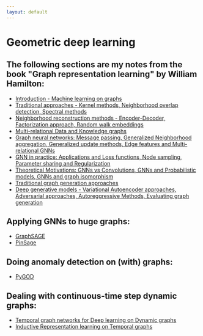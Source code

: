 ```yaml
---
layout: default
---
```


# Geometric deep learning 

## The following sections are my notes from the book "Graph representation learning" by William Hamilton: 
- [Introduction - Machine learning on graphs]()
- [Traditional approaches - Kernel methods, Neighborhood overlap detection, Spectral methods]()
- [Neighborhood reconstruction methods - Encoder-Decoder, Factorization approach, Random walk embeddings]()
- [Multi-relational Data and Knowledge graphs]()
- [Graph neural networks: Message passing, Generalized Neighborhood aggregation, Generalized update methods, Edge features and Multi-relational GNNs]()
- [GNN in practice: Applications and Loss functions, Node sampling, Parameter sharing and Regularization]()
- [Theoretical Motivations: GNNs vs Convolutions, GNNs and Probabilistic models, GNNs and graph isomorphism]()
- [Traditional graph generation approaches]()
- [Deep generative models - Variational Autoencoder approaches, Adversarial approaches, Autoreggressive Methods, Evaluating graph generation]()

## Applying GNNs to huge graphs:
- [GraphSAGE]()
- [PinSage]()

## Doing anomaly detection on (with) graphs:
- [PyGOD]()

## Dealing with continuous-time step dynamic graphs:
- [Temporal graph networks for Deep learning on Dynamic graphs]()
- [Inductive Representation learning on Temporal graphs]()